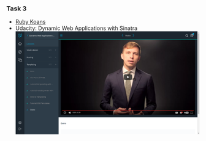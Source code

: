 ### Task 3
- [Ruby Koans](https://github.com/hmlON/rubycoans)
- Udacity: Dynamic Web Applications with Sinatra
  ![Udacity: Dynamic Web Applications with Sinatra screenshot](/task_3/Udacity_sinatra.png)
